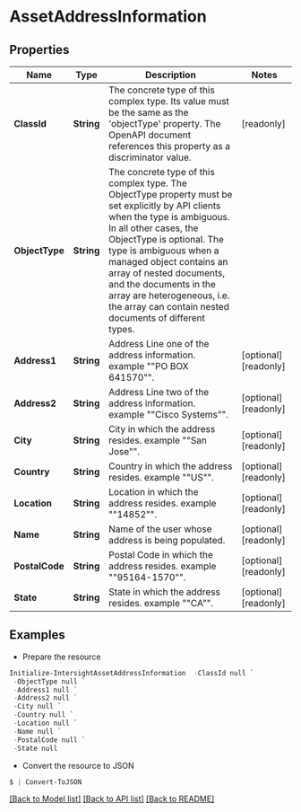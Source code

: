 # AssetAddressInformation
## Properties

Name | Type | Description | Notes
------------ | ------------- | ------------- | -------------
**ClassId** | **String** | The concrete type of this complex type. Its value must be the same as the &#39;objectType&#39; property. The OpenAPI document references this property as a discriminator value. | [readonly] 
**ObjectType** | **String** | The concrete type of this complex type. The ObjectType property must be set explicitly by API clients when the type is ambiguous. In all other cases, the  ObjectType is optional.  The type is ambiguous when a managed object contains an array of nested documents, and the documents in the array are heterogeneous, i.e. the array can contain nested documents of different types. | 
**Address1** | **String** | Address Line one of the address information. example &quot;&quot;PO BOX 641570&quot;&quot;. | [optional] [readonly] 
**Address2** | **String** | Address Line two of the address information. example &quot;&quot;Cisco Systems&quot;&quot;. | [optional] [readonly] 
**City** | **String** | City in which the address resides. example &quot;&quot;San Jose&quot;&quot;. | [optional] [readonly] 
**Country** | **String** | Country in which the address resides. example &quot;&quot;US&quot;&quot;. | [optional] [readonly] 
**Location** | **String** | Location in which the address resides. example &quot;&quot;14852&quot;&quot;. | [optional] [readonly] 
**Name** | **String** | Name of the user whose address is being populated. | [optional] [readonly] 
**PostalCode** | **String** | Postal Code in which the address resides. example &quot;&quot;95164-1570&quot;&quot;. | [optional] [readonly] 
**State** | **String** | State in which the address resides. example &quot;&quot;CA&quot;&quot;. | [optional] [readonly] 

## Examples

- Prepare the resource
```powershell
Initialize-IntersightAssetAddressInformation  -ClassId null `
 -ObjectType null `
 -Address1 null `
 -Address2 null `
 -City null `
 -Country null `
 -Location null `
 -Name null `
 -PostalCode null `
 -State null
```

- Convert the resource to JSON
```powershell
$ | Convert-ToJSON
```

[[Back to Model list]](../README.md#documentation-for-models) [[Back to API list]](../README.md#documentation-for-api-endpoints) [[Back to README]](../README.md)

